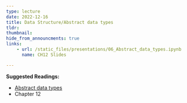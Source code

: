```yaml
---
type: lecture
date: 2022-12-16
title: Data Structure/Abstract data types
tldr: 
thumbnail: 
hide_from_announcments: true
links: 
    - url: /static_files/presentations/06_Abstract_data_types.ipynb
      name: CH12 Slides 

---
```

**Suggested Readings:**
- [Abstract data types](https://github.com/phonchi/nsysu-math105A/blob/master/static_files/presentations/06_Abstract_data_types.ipynb)
- Chapter 12
